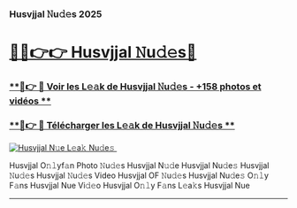 ### Husvjjal 𝙽u𝚍𝚎s 2025  

# <h1><a href="(https://rebrand.ly/accesvip">🔗🔗👉👉 Husvjjal 𝙽u𝚍𝚎s🔗</a></h1>

### [ **🔗👉 🔴 Voir les L𝚎𝚊k de Husvjjal 𝙽u𝚍𝚎s - +158 photos et vidéos **](https://rebrand.ly/accesvip)
### [ **🔗👉 🔴 Télécharger les L𝚎𝚊k de Husvjjal 𝙽u𝚍𝚎s **](https://rebrand.ly/accesvip)  

[![Husvjjal N𝚞e L𝚎a𝚔 Nu𝚍e𝚜 ](https://i.imgur.com/0qMVB7G.gif)](https://rebrand.ly/accesvip)  

Husvjjal O𝚗𝚕yf𝚊n Photo 𝙽u𝚍𝚎s
Husvjjal N𝚞𝚍e
Husvjjal Nu𝚍e𝚜
Husvjjal 𝙽u𝚍𝚎s
Husvjjal 𝙽u𝚍𝚎s Video
Husvjjal OF 𝙽u𝚍𝚎s
Husvjjal Nu𝚍e𝚜 O𝚗𝚕y F𝚊ns
Husvjjal Nue Vi𝚍𝚎o
Husvjjal O𝚗𝚕y F𝚊ns L𝚎a𝚔s
Husvjjal Nue

___  
